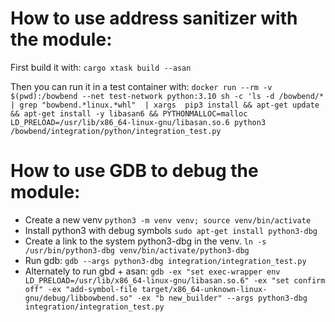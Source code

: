 # How to use address sanitizer with the module:

First build it with: 
`cargo xtask build --asan`

Then you can run it in a test container with:
`docker run --rm -v $(pwd):/bowbend --net test-network python:3.10 sh -c 'ls -d /bowbend/* | grep "bowbend.*linux.*whl"  | xargs  pip3 install && apt-get update && apt-get install -y libasan6 && PYTHONMALLOC=malloc LD_PRELOAD=/usr/lib/x86_64-linux-gnu/libasan.so.6 python3 /bowbend/integration/python/integration_test.py`

# How to use GDB to debug the module:
- Create a new venv `python3 -m venv venv; source venv/bin/activate`
- Install python3 with debug symbols `sudo apt-get install python3-dbg`
- Create a link to the system python3-dbg in the venv.  `ln -s /usr/bin/python3-dbg venv/bin/activate/python3-dbg`
- Run gdb: `gdb --args python3-dbg integration/integration_test.py`
- Alternately to run gbd + asan: `gdb -ex "set exec-wrapper env LD_PRELOAD=/usr/lib/x86_64-linux-gnu/libasan.so.6" -ex "set confirm off" -ex "add-symbol-file target/x86_64-unknown-linux-gnu/debug/libbowbend.so" -ex "b new_builder" --args python3-dbg integration/integration_test.py`